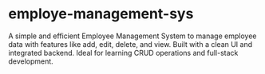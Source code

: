 # employe-management-sys
A simple and efficient Employee Management System to manage employee data with features like add, edit, delete, and view. Built with a clean UI and integrated backend. Ideal for learning CRUD operations and full-stack development.
